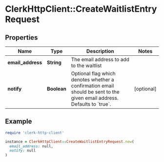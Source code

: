 # ClerkHttpClient::CreateWaitlistEntryRequest

## Properties

| Name | Type | Description | Notes |
| ---- | ---- | ----------- | ----- |
| **email_address** | **String** | The email address to add to the waitlist |  |
| **notify** | **Boolean** | Optional flag which denotes whether a confirmation email should be sent to the given email address. Defaults to &#x60;true&#x60;. | [optional] |

## Example

```ruby
require 'clerk-http-client'

instance = ClerkHttpClient::CreateWaitlistEntryRequest.new(
  email_address: null,
  notify: null
)
```

